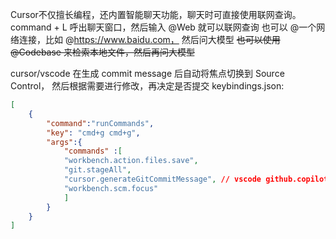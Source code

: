 Cursor不仅擅长编程，还内置智能聊天功能，聊天时可直接使用联网查询。 
command + L 呼出聊天窗口，然后输入 @Web 就可以联网查询
也可以 @一个网络连接，比如 @https://www.baidu.com， 然后问大模型
~~也可以使用 @Codebase 来检索本地文件，然后再问大模型~~

cursor/vscode 在生成 commit message 后自动将焦点切换到 Source Control，
然后根据需要进行修改，再决定是否提交
keybindings.json:

```json
[
    {
        "command":"runCommands",
        "key": "cmd+g cmd+g",
        "args":{
            "commands" :[
            "workbench.action.files.save",
            "git.stageAll",
            "cursor.generateGitCommitMessage", // vscode github.copilot.git.generateCommitMessage
            "workbench.scm.focus"
            ]
        }
    }
]
```